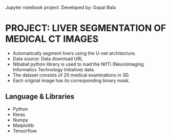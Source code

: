 Jupyter notebook project.
Developed by: Gopal Bala

# PROJECT: LIVER SEGMENTATION OF MEDICAL CT IMAGES
* Automatically segment livers using the U-net architecture.
* Data source: Data download URL
* Nibabel python library is used to load the NifTi (Neuroimaging Informatics Technology Initiative) data.
* The dataset consists of 20 medical examinations in 3D.
* Each original image has its corresponding binary mask.

## Language & Libraries

* Python
* Keras
* Numpy
* Matplotlib
* Tensorflow
 
